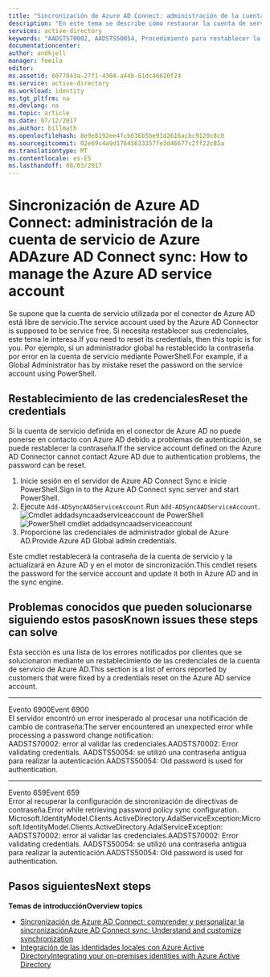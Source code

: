 ```yaml
---
title: "Sincronización de Azure AD Connect: administración de la cuenta de servicio de Azure AD | Microsoft Docs"
description: "En este tema se describe cómo restaurar la cuenta de servicio de Azure AD."
services: active-directory
keywords: "AADSTS70002, AADSTS50054, Procedimiento para restablecer la contraseña de la cuenta de servicio del conector de Azure AD Connect Sync"
documentationcenter: 
author: andkjell
manager: femila
editor: 
ms.assetid: 6077043a-27f1-4304-a44b-81dc46620f24
ms.service: active-directory
ms.workload: identity
ms.tgt_pltfrm: na
ms.devlang: na
ms.topic: article
ms.date: 07/12/2017
ms.author: billmath
ms.openlocfilehash: 8e9e8192ee4fcb636b5be91d2616acbc9120c8c0
ms.sourcegitcommit: 02e69c4a9d17645633357fe3d46677c2ff22c85a
ms.translationtype: MT
ms.contentlocale: es-ES
ms.lasthandoff: 08/03/2017
---
```

# <a name="azure-ad-connect-sync-how-to-manage-the-azure-ad-service-account"></a><span data-ttu-id="29fb3-104">Sincronización de Azure AD Connect: administración de la cuenta de servicio de Azure AD</span><span class="sxs-lookup"><span data-stu-id="29fb3-104">Azure AD Connect sync: How to manage the Azure AD service account</span></span>
<span data-ttu-id="29fb3-105">Se supone que la cuenta de servicio utilizada por el conector de Azure AD está libre de servicio.</span><span class="sxs-lookup"><span data-stu-id="29fb3-105">The service account used by the Azure AD Connector is supposed to be service free.</span></span> <span data-ttu-id="29fb3-106">Si necesita restablecer sus credenciales, este tema le interesa.</span><span class="sxs-lookup"><span data-stu-id="29fb3-106">If you need to reset its credentials, then this topic is for you.</span></span> <span data-ttu-id="29fb3-107">Por ejemplo, si un administrador global ha restablecido la contraseña por error en la cuenta de servicio mediante PowerShell.</span><span class="sxs-lookup"><span data-stu-id="29fb3-107">For example, if a Global Administrator has by mistake reset the password on the service account using PowerShell.</span></span>

## <a name="reset-the-credentials"></a><span data-ttu-id="29fb3-108">Restablecimiento de las credenciales</span><span class="sxs-lookup"><span data-stu-id="29fb3-108">Reset the credentials</span></span>
<span data-ttu-id="29fb3-109">Si la cuenta de servicio definida en el conector de Azure AD no puede ponerse en contacto con Azure AD debido a problemas de autenticación, se puede restablecer la contraseña.</span><span class="sxs-lookup"><span data-stu-id="29fb3-109">If the service account defined on the Azure AD Connector cannot contact Azure AD due to authentication problems, the password can be reset.</span></span>

1. <span data-ttu-id="29fb3-110">Inicie sesión en el servidor de Azure AD Connect Sync e inicie PowerShell.</span><span class="sxs-lookup"><span data-stu-id="29fb3-110">Sign in to the Azure AD Connect sync server and start PowerShell.</span></span>
2. <span data-ttu-id="29fb3-111">Ejecute `Add-ADSyncAADServiceAccount`.</span><span class="sxs-lookup"><span data-stu-id="29fb3-111">Run `Add-ADSyncAADServiceAccount`.</span></span>  
   <span data-ttu-id="29fb3-112">![Cmdlet addadsyncaadserviceaccount de PowerShell](./media/active-directory-aadconnectsync-howto-azureadaccount/addadsyncaadserviceaccount.png)</span><span class="sxs-lookup"><span data-stu-id="29fb3-112">![PowerShell cmdlet addadsyncaadserviceaccount](./media/active-directory-aadconnectsync-howto-azureadaccount/addadsyncaadserviceaccount.png)</span></span>
3. <span data-ttu-id="29fb3-113">Proporcione las credenciales de administrador global de Azure AD.</span><span class="sxs-lookup"><span data-stu-id="29fb3-113">Provide Azure AD Global admin credentials.</span></span>

<span data-ttu-id="29fb3-114">Este cmdlet restablecerá la contraseña de la cuenta de servicio y la actualizará en Azure AD y en el motor de sincronización.</span><span class="sxs-lookup"><span data-stu-id="29fb3-114">This cmdlet resets the password for the service account and update it both in Azure AD and in the sync engine.</span></span>

## <a name="known-issues-these-steps-can-solve"></a><span data-ttu-id="29fb3-115">Problemas conocidos que pueden solucionarse siguiendo estos pasos</span><span class="sxs-lookup"><span data-stu-id="29fb3-115">Known issues these steps can solve</span></span>
<span data-ttu-id="29fb3-116">Esta sección es una lista de los errores notificados por clientes que se solucionaron mediante un restablecimiento de las credenciales de la cuenta de servicio de Azure AD.</span><span class="sxs-lookup"><span data-stu-id="29fb3-116">This section is a list of errors reported by customers that were fixed by a credentials reset on the Azure AD service account.</span></span>

- - -
<span data-ttu-id="29fb3-117">Evento 6900</span><span class="sxs-lookup"><span data-stu-id="29fb3-117">Event 6900</span></span>  
<span data-ttu-id="29fb3-118">El servidor encontró un error inesperado al procesar una notificación de cambio de contraseña:</span><span class="sxs-lookup"><span data-stu-id="29fb3-118">The server encountered an unexpected error while processing a password change notification:</span></span>  
<span data-ttu-id="29fb3-119">AADSTS70002: error al validar las credenciales.</span><span class="sxs-lookup"><span data-stu-id="29fb3-119">AADSTS70002: Error validating credentials.</span></span> <span data-ttu-id="29fb3-120">AADSTS50054: se utilizó una contraseña antigua para realizar la autenticación.</span><span class="sxs-lookup"><span data-stu-id="29fb3-120">AADSTS50054: Old password is used for authentication.</span></span>

- - -
<span data-ttu-id="29fb3-121">Evento 659</span><span class="sxs-lookup"><span data-stu-id="29fb3-121">Event 659</span></span>  
<span data-ttu-id="29fb3-122">Error al recuperar la configuración de sincronización de directivas de contraseña.</span><span class="sxs-lookup"><span data-stu-id="29fb3-122">Error while retrieving password policy sync configuration.</span></span> <span data-ttu-id="29fb3-123">Microsoft.IdentityModel.Clients.ActiveDirectory.AdalServiceException:</span><span class="sxs-lookup"><span data-stu-id="29fb3-123">Microsoft.IdentityModel.Clients.ActiveDirectory.AdalServiceException:</span></span>  
<span data-ttu-id="29fb3-124">AADSTS70002: error al validar las credenciales.</span><span class="sxs-lookup"><span data-stu-id="29fb3-124">AADSTS70002: Error validating credentials.</span></span> <span data-ttu-id="29fb3-125">AADSTS50054: se utilizó una contraseña antigua para realizar la autenticación.</span><span class="sxs-lookup"><span data-stu-id="29fb3-125">AADSTS50054: Old password is used for authentication.</span></span>

## <a name="next-steps"></a><span data-ttu-id="29fb3-126">Pasos siguientes</span><span class="sxs-lookup"><span data-stu-id="29fb3-126">Next steps</span></span>
<span data-ttu-id="29fb3-127">**Temas de introducción**</span><span class="sxs-lookup"><span data-stu-id="29fb3-127">**Overview topics**</span></span>

* [<span data-ttu-id="29fb3-128">Sincronización de Azure AD Connect: comprender y personalizar la sincronización</span><span class="sxs-lookup"><span data-stu-id="29fb3-128">Azure AD Connect sync: Understand and customize synchronization</span></span>](active-directory-aadconnectsync-whatis.md)
* [<span data-ttu-id="29fb3-129">Integración de las identidades locales con Azure Active Directory</span><span class="sxs-lookup"><span data-stu-id="29fb3-129">Integrating your on-premises identities with Azure Active Directory</span></span>](active-directory-aadconnect.md)

